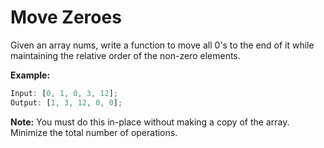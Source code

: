 # Move Zeroes

Given an array nums, write a function to move all 0's to the end of it while maintaining the relative order of the non-zero elements.

**Example:**

```javascript
Input: [0, 1, 0, 3, 12];
Output: [1, 3, 12, 0, 0];
```

**Note:**
You must do this in-place without making a copy of the array.
Minimize the total number of operations.
